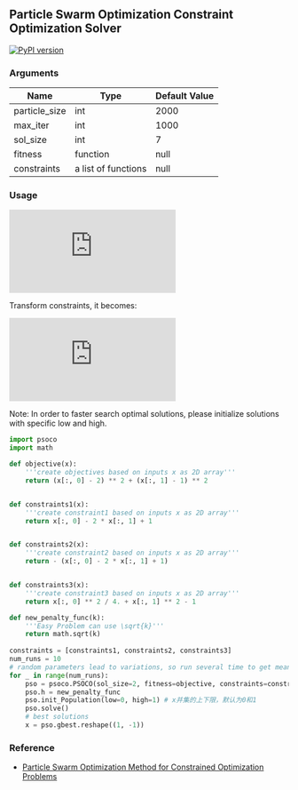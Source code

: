 ## Particle Swarm Optimization Constraint Optimization Solver
[![PyPI version](https://badge.fury.io/py/psoco.svg)](https://badge.fury.io/py/psoco)
### Arguments
|Name |Type|Default Value|
|-----|----|-------------|
|particle_size|int|2000|
|max_iter|int|1000|
|sol_size|int|7|
|fitness|function|null|
|constraints|a list of functions|null|

### Usage
![equation](https://latex.codecogs.com/svg.latex?%5Cbegin%7Balign*%7D%20%5Cmin%20%5C%20f%28x%29%20%26%3D%20%28x_1%20-%202%29%5E2%20&plus;%20%28x_2%20-%201%29%5E2%20%5C%5C%20s.t.%20%5C%20x_1%20%26%3D%20x_2%20-%201%20%5C%5C%20x_1%5E2/4%26&plus;x_2%5E2-1%20%5Cleq%200%20%5Cend%7Balign*%7D)

Transform constraints, it becomes: 

![equation](https://latex.codecogs.com/svg.latex?%5Cbegin%7Balign*%7D%20%5Cmin%20%5C%20f%28x%29%20%26%3D%20%28x_1%20-%202%29%5E2%20&plus;%20%28x_2%20-%201%29%5E2%20%5C%5C%20s.t.%20%5C%20x_1%20-%20%26x_2%20&plus;%201%20%5Cleq%200%20%5C%5C%20-x_1%20&plus;%20%26x_2%20-%201%20%5Cleq%200%20%5C%5C%20x_1%5E2/4%26&plus;x_2%5E2-1%20%5Cleq%200%20%5Cend%7Balign*%7D)

Note: In order to faster search optimal solutions, please initialize solutions with specific low and high.
```python
import psoco
import math 

def objective(x):
    '''create objectives based on inputs x as 2D array'''
    return (x[:, 0] - 2) ** 2 + (x[:, 1] - 1) ** 2 


def constraints1(x):
    '''create constraint1 based on inputs x as 2D array'''
    return x[:, 0] - 2 * x[:, 1] + 1 


def constraints2(x):
    '''create constraint2 based on inputs x as 2D array'''
    return - (x[:, 0] - 2 * x[:, 1] + 1)


def constraints3(x):
    '''create constraint3 based on inputs x as 2D array'''
    return x[:, 0] ** 2 / 4. + x[:, 1] ** 2 - 1

def new_penalty_func(k):
    '''Easy Problem can use \sqrt{k}'''
    return math.sqrt(k)
    
constraints = [constraints1, constraints2, constraints3]
num_runs = 10
# random parameters lead to variations, so run several time to get mean
for _ in range(num_runs):
    pso = psoco.PSOCO(sol_size=2, fitness=objective, constraints=constraints)
    pso.h = new_penalty_func
    pso.init_Population(low=0, high=1) # x并集的上下限，默认为0和1
    pso.solve()
    # best solutions
    x = pso.gbest.reshape((1, -1))
```
### Reference
* [Particle Swarm Optimization Method for
Constrained Optimization Problems](https://www.cs.cinvestav.mx/~constraint/papers/eisci.pdf)
